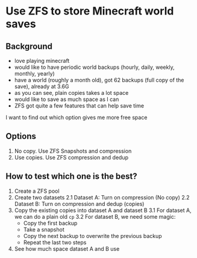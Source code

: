 # Use ZFS to store Minecraft world saves

## Background

- love playing minecraft
- would like to have periodic world backups (hourly, daily, weekly, monthly, yearly)
- have a world (roughly a month old), got 62 backups (full copy of the save), already at 3.6G
- as you can see, plain copies takes a lot space
- would like to save as much space as I can
- ZFS got quite a few features that can help save time

I want to find out which option gives me more free space

## Options

1. No copy. Use ZFS Snapshots and compression
2. Use copies. Use ZFS compression and dedup

## How to test which one is the best?

1. Create a ZFS pool
2. Create two datasets
  2.1 Dataset A: Turn on compression (No copy)
  2.2 Dataset B: Turn on compression and dedup (copies)
3. Copy the existing copies into dataset A and dataset B
  3.1 For dataset A, we can do a plain old `cp`
  3.2 For dataset B, we need some magic:
    - Copy the first backup
    - Take a snapshot
    - Copy the next backup to overwrite the previous backup
    - Repeat the last two steps
4. See how much space dataset A and B use
